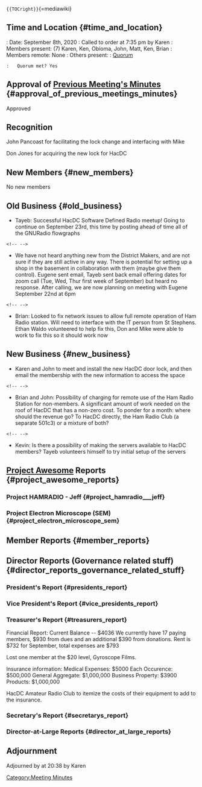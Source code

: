 `{{TOCright}}`{=mediawiki}

## Time and Location {#time_and_location}

:   Date: September 8th, 2020
:   Called to order at 7:35 pm by Karen
:   Members present: (7) Karen, Ken, Obioma, John, Matt, Ken, Brian
:   Members remote: None
:   Others present:
:   [Quorum](Quorum)

    :   Quorum met? Yes

## Approval of [Previous Meeting's Minutes](Regular_Member_Meeting_2020_08_18) {#approval_of_previous_meetings_minutes}

Approved

## Recognition

John Pancoast for facilitating the lock change and interfacing with Mike

Don Jones for acquiring the new lock for HacDC

## New Members {#new_members}

No new members

## Old Business {#old_business}

-   Tayeb: Successful HacDC Software Defined Radio meetup! Going to
    continue on September 23rd, this time by posting ahead of time all
    of the GNURadio flowgraphs

```{=html}
<!-- -->
```
-   We have not heard anything new from the District Makers, and are not
    sure if they are still active in any way. There is potential for
    setting up a shop in the basement in collaboration with them (maybe
    give them control). Eugene sent email, Tayeb sent back email
    offering dates for zoom call (Tue, Wed, Thur first week of
    September) but heard no response. After calling, we are now planning
    on meeting with Eugene September 22nd at 6pm

```{=html}
<!-- -->
```
-   Brian: Looked to fix network issues to allow full remote operation
    of Ham Radio station. Will need to interface with the IT person from
    St Stephens. Ethan Waldo volunteered to help fix this, Don and Mike
    were able to work to fix this so it should work now

## New Business {#new_business}

-   Karen and John to meet and install the new HacDC door lock, and then
    email the membership with the new information to access the space

```{=html}
<!-- -->
```
-   Brian and John: Possibility of charging for remote use of the Ham
    Radio Station for non-members. A significant amount of work needed
    on the roof of HacDC that has a non-zero cost. To ponder for a
    month: where should the revenue go? To HacDC directly, the Ham Radio
    Club (a separate 501c3) or a mixture of both?

```{=html}
<!-- -->
```
-   Kevin: Is there a possibility of making the servers available to
    HacDC members? Tayeb volunteers himself to try initial setup of the
    servers

## [Project Awesome](:Category:Project_Awesome) Reports {#project_awesome_reports}

### Project HAMRADIO - Jeff {#project_hamradio___jeff}

### Project Electron Microscope (SEM) {#project_electron_microscope_sem}

## Member Reports {#member_reports}

## Director Reports (Governance related stuff) {#director_reports_governance_related_stuff}

### President's Report {#presidents_report}

### Vice President's Report {#vice_presidents_report}

### Treasurer's Report {#treasurers_report}

Financial Report: Current Balance -- \$4036 We currently have 17 paying
members, \$930 from dues and an additional \$390 from donations. Rent is
\$732 for September, total expenses are \$793

Lost one member at the \$20 level, Gyroscope Films.

Insurance information: Medical Expenses: \$5000 Each Occurence:
\$500,000 General Aggregate: \$1,000,000 Business Property: \$3900
Products: \$1,000,000

HacDC Amateur Radio Club to itemize the costs of their equipment to add
to the insurance.

### Secretary's Report {#secretarys_report}

### Director-at-Large Reports {#director_at_large_reports}

## Adjournment

Adjourned by at 20:38 by Karen

[Category:Meeting Minutes](Category:Meeting_Minutes)

